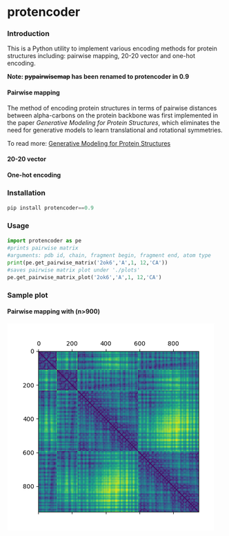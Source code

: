 # protencoder
### Introduction
This is a Python utility to implement various encoding methods for protein structures including: pairwise mapping, 20-20 vector and one-hot encoding. 

**Note: ~~pypairwisemap~~ has been renamed to protencoder in 0.9**

#### Pairwise mapping

The method of encoding protein structures in terms of pairwise distances between alpha-carbons on the protein backbone was first implemented in the paper *Generative Modeling for Protein Structures*, which eliminates the need for generative models to learn translational and rotational symmetries.

To read more: [Generative Modeling for Protein Structures](https://papers.nips.cc/paper/7978-generative-modeling-for-protein-structures.pdf)

#### 20-20 vector

#### One-hot encoding

### Installation
```python
pip install protencoder==0.9
```

### Usage
```python
import protencoder as pe
#prints pairwise matrix
#arguments: pdb id, chain, fragment begin, fragment end, atom type
print(pe.get_pairwise_matrix('2ok6','A',1, 12,'CA'))
#saves pairwise matrix plot under './plots'
pe.get_pairwise_matrix_plot('2ok6','A',1, 12,'CA')
```

### Sample plot   
#### Pairwise mapping with (n>900)
![](./assets/2ok6_CA.png)
